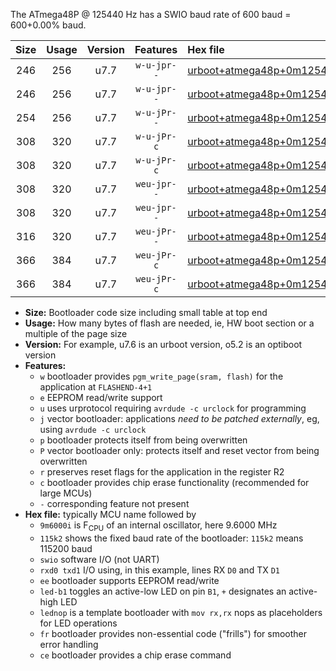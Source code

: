 The ATmega48P @ 125440 Hz has a SWIO baud rate of 600 baud = 600+0.00% baud.

|Size|Usage|Version|Features|Hex file|
|:-:|:-:|:-:|:-:|:--|
|246|256|u7.7|`w-u-jpr--`|[urboot+atmega48p+0m125440i++++0k6_swio_rxd0_txd1_led+b5.hex](https://raw.githubusercontent.com/stefanrueger/urboot.hex/main/mcus/atmega48p/internal_oscillator/fint+0m125440_Hz/br++++0k6_bps/urboot+atmega48p+0m125440i++++0k6_swio_rxd0_txd1_led+b5.hex)|
|246|256|u7.7|`w-u-jpr--`|[urboot+atmega48p+0m125440i++++0k6_swio_rxd0_txd1_lednop.hex](https://raw.githubusercontent.com/stefanrueger/urboot.hex/main/mcus/atmega48p/internal_oscillator/fint+0m125440_Hz/br++++0k6_bps/urboot+atmega48p+0m125440i++++0k6_swio_rxd0_txd1_lednop.hex)|
|254|256|u7.7|`w-u-jPr--`|[urboot+atmega48p+0m125440i++++0k6_swio_rxd0_txd1.hex](https://raw.githubusercontent.com/stefanrueger/urboot.hex/main/mcus/atmega48p/internal_oscillator/fint+0m125440_Hz/br++++0k6_bps/urboot+atmega48p+0m125440i++++0k6_swio_rxd0_txd1.hex)|
|308|320|u7.7|`w-u-jPr-c`|[urboot+atmega48p+0m125440i++++0k6_swio_rxd0_txd1_led+b5_fr_ce.hex](https://raw.githubusercontent.com/stefanrueger/urboot.hex/main/mcus/atmega48p/internal_oscillator/fint+0m125440_Hz/br++++0k6_bps/urboot+atmega48p+0m125440i++++0k6_swio_rxd0_txd1_led+b5_fr_ce.hex)|
|308|320|u7.7|`w-u-jPr-c`|[urboot+atmega48p+0m125440i++++0k6_swio_rxd0_txd1_lednop_fr_ce.hex](https://raw.githubusercontent.com/stefanrueger/urboot.hex/main/mcus/atmega48p/internal_oscillator/fint+0m125440_Hz/br++++0k6_bps/urboot+atmega48p+0m125440i++++0k6_swio_rxd0_txd1_lednop_fr_ce.hex)|
|308|320|u7.7|`weu-jpr--`|[urboot+atmega48p+0m125440i++++0k6_swio_rxd0_txd1_ee_led+b5.hex](https://raw.githubusercontent.com/stefanrueger/urboot.hex/main/mcus/atmega48p/internal_oscillator/fint+0m125440_Hz/br++++0k6_bps/urboot+atmega48p+0m125440i++++0k6_swio_rxd0_txd1_ee_led+b5.hex)|
|308|320|u7.7|`weu-jpr--`|[urboot+atmega48p+0m125440i++++0k6_swio_rxd0_txd1_ee_lednop.hex](https://raw.githubusercontent.com/stefanrueger/urboot.hex/main/mcus/atmega48p/internal_oscillator/fint+0m125440_Hz/br++++0k6_bps/urboot+atmega48p+0m125440i++++0k6_swio_rxd0_txd1_ee_lednop.hex)|
|316|320|u7.7|`weu-jPr--`|[urboot+atmega48p+0m125440i++++0k6_swio_rxd0_txd1_ee.hex](https://raw.githubusercontent.com/stefanrueger/urboot.hex/main/mcus/atmega48p/internal_oscillator/fint+0m125440_Hz/br++++0k6_bps/urboot+atmega48p+0m125440i++++0k6_swio_rxd0_txd1_ee.hex)|
|366|384|u7.7|`weu-jPr-c`|[urboot+atmega48p+0m125440i++++0k6_swio_rxd0_txd1_ee_led+b5_fr_ce.hex](https://raw.githubusercontent.com/stefanrueger/urboot.hex/main/mcus/atmega48p/internal_oscillator/fint+0m125440_Hz/br++++0k6_bps/urboot+atmega48p+0m125440i++++0k6_swio_rxd0_txd1_ee_led+b5_fr_ce.hex)|
|366|384|u7.7|`weu-jPr-c`|[urboot+atmega48p+0m125440i++++0k6_swio_rxd0_txd1_ee_lednop_fr_ce.hex](https://raw.githubusercontent.com/stefanrueger/urboot.hex/main/mcus/atmega48p/internal_oscillator/fint+0m125440_Hz/br++++0k6_bps/urboot+atmega48p+0m125440i++++0k6_swio_rxd0_txd1_ee_lednop_fr_ce.hex)|

- **Size:** Bootloader code size including small table at top end
- **Usage:** How many bytes of flash are needed, ie, HW boot section or a multiple of the page size
- **Version:** For example, u7.6 is an urboot version, o5.2 is an optiboot version
- **Features:**
  + `w` bootloader provides `pgm_write_page(sram, flash)` for the application at `FLASHEND-4+1`
  + `e` EEPROM read/write support
  + `u` uses urprotocol requiring `avrdude -c urclock` for programming
  + `j` vector bootloader: applications *need to be patched externally*, eg, using `avrdude -c urclock`
  + `p` bootloader protects itself from being overwritten
  + `P` vector bootloader only: protects itself and reset vector from being overwritten
  + `r` preserves reset flags for the application in the register R2
  + `c` bootloader provides chip erase functionality (recommended for large MCUs)
  + `-` corresponding feature not present
- **Hex file:** typically MCU name followed by
  + `9m6000i` is F<sub>CPU</sub> of an internal oscillator, here 9.6000 MHz
  + `115k2` shows the fixed baud rate of the bootloader: `115k2` means 115200 baud
  + `swio` software I/O (not UART)
  + `rxd0 txd1` I/O using, in this example, lines RX `D0` and TX `D1`
  + `ee` bootloader supports EEPROM read/write
  + `led-b1` toggles an active-low LED on pin `B1`, `+` designates an active-high LED
  + `lednop` is a template bootloader with `mov rx,rx` nops as placeholders for LED operations
  + `fr` bootloader provides non-essential code ("frills") for smoother error handling
  + `ce` bootloader provides a chip erase command

